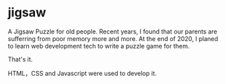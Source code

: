 # jigsaw
A Jigsaw Puzzle for old people.
Recent years, I found that our parents are sufferring from poor memory more and more.
At the end of 2020, I planed to learn web development tech to write a puzzle game for them.

That's it. 

HTML，CSS and Javascript were used to develop it.
